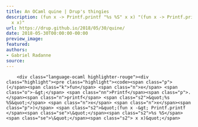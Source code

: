 ```yaml
---
title: An OCaml quine | Drup's thingies
description: (fun x -> Printf.printf "%s %S" x x) "(fun x -> Printf.printf \"%s %S\"
  x x)"
url: https://drup.github.io/2018/05/30/quine/
date: 2018-05-30T00:00:00-00:00
preview_image:
featured:
authors:
- Gabriel Radanne
source:
---
```



        
        
        
        <div class="language-ocaml highlighter-rouge"><div class="highlight"><pre class="highlight"><code><span class="p">(</span><span class="k">fun</span> <span class="n">x</span> <span class="o">-&gt;</span> <span class="nn">Printf</span><span class="p">.</span><span class="n">printf</span> <span class="s2">&quot;%s %S&quot;</span> <span class="n">x</span> <span class="n">x</span><span class="p">)</span> <span class="s2">&quot;(fun x -&gt; Printf.printf </span><span class="se">\&quot;</span><span class="s2">%s %S</span><span class="se">\&quot;</span><span class="s2"> x x)&quot;</span>
</code></pre></div></div>


        
        
